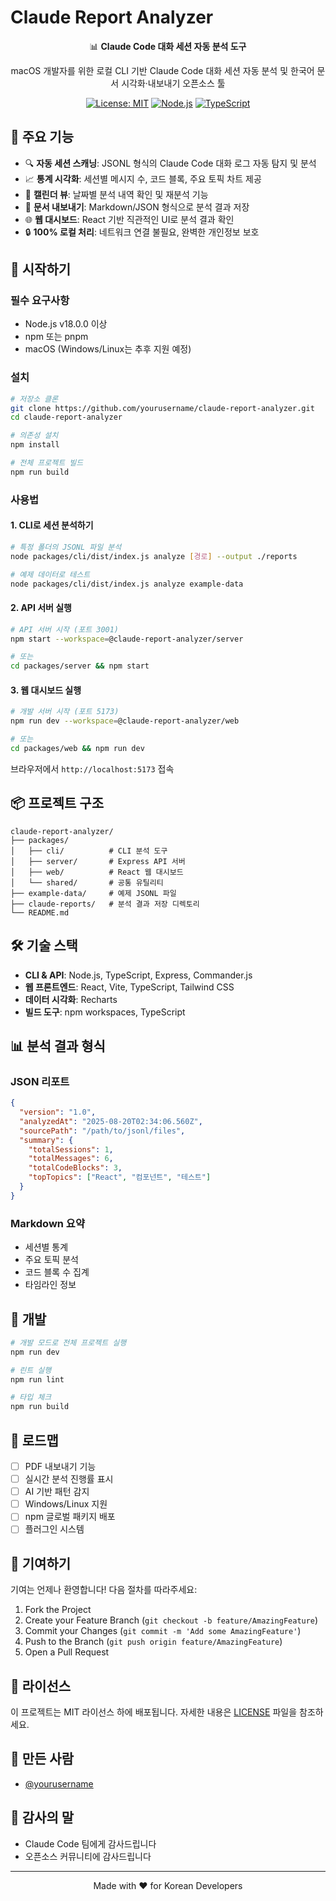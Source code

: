 # Claude Report Analyzer

<div align="center">
  
  📊 **Claude Code 대화 세션 자동 분석 도구**
  
  macOS 개발자를 위한 로컬 CLI 기반 Claude Code 대화 세션 자동 분석 및 한국어 문서 시각화·내보내기 오픈소스 툴
  
  [![License: MIT](https://img.shields.io/badge/License-MIT-yellow.svg)](https://opensource.org/licenses/MIT)
  [![Node.js](https://img.shields.io/badge/Node.js-v18+-green.svg)](https://nodejs.org)
  [![TypeScript](https://img.shields.io/badge/TypeScript-v5.0+-blue.svg)](https://www.typescriptlang.org)
  
</div>

## 🎯 주요 기능

- 🔍 **자동 세션 스캐닝**: JSONL 형식의 Claude Code 대화 로그 자동 탐지 및 분석
- 📈 **통계 시각화**: 세션별 메시지 수, 코드 블록, 주요 토픽 차트 제공
- 📅 **캘린더 뷰**: 날짜별 분석 내역 확인 및 재분석 기능
- 📄 **문서 내보내기**: Markdown/JSON 형식으로 분석 결과 저장
- 🌐 **웹 대시보드**: React 기반 직관적인 UI로 분석 결과 확인
- 🔒 **100% 로컬 처리**: 네트워크 연결 불필요, 완벽한 개인정보 보호

## 🚀 시작하기

### 필수 요구사항

- Node.js v18.0.0 이상
- npm 또는 pnpm
- macOS (Windows/Linux는 추후 지원 예정)

### 설치

```bash
# 저장소 클론
git clone https://github.com/yourusername/claude-report-analyzer.git
cd claude-report-analyzer

# 의존성 설치
npm install

# 전체 프로젝트 빌드
npm run build
```

### 사용법

#### 1. CLI로 세션 분석하기

```bash
# 특정 폴더의 JSONL 파일 분석
node packages/cli/dist/index.js analyze [경로] --output ./reports

# 예제 데이터로 테스트
node packages/cli/dist/index.js analyze example-data
```

#### 2. API 서버 실행

```bash
# API 서버 시작 (포트 3001)
npm start --workspace=@claude-report-analyzer/server

# 또는
cd packages/server && npm start
```

#### 3. 웹 대시보드 실행

```bash
# 개발 서버 시작 (포트 5173)
npm run dev --workspace=@claude-report-analyzer/web

# 또는
cd packages/web && npm run dev
```

브라우저에서 `http://localhost:5173` 접속

## 📦 프로젝트 구조

```
claude-report-analyzer/
├── packages/
│   ├── cli/          # CLI 분석 도구
│   ├── server/       # Express API 서버
│   ├── web/          # React 웹 대시보드
│   └── shared/       # 공통 유틸리티
├── example-data/     # 예제 JSONL 파일
├── claude-reports/   # 분석 결과 저장 디렉토리
└── README.md
```

## 🛠️ 기술 스택

- **CLI & API**: Node.js, TypeScript, Express, Commander.js
- **웹 프론트엔드**: React, Vite, TypeScript, Tailwind CSS
- **데이터 시각화**: Recharts
- **빌드 도구**: npm workspaces, TypeScript

## 📊 분석 결과 형식

### JSON 리포트
```json
{
  "version": "1.0",
  "analyzedAt": "2025-08-20T02:34:06.560Z",
  "sourcePath": "/path/to/jsonl/files",
  "summary": {
    "totalSessions": 1,
    "totalMessages": 6,
    "totalCodeBlocks": 3,
    "topTopics": ["React", "컴포넌트", "테스트"]
  }
}
```

### Markdown 요약
- 세션별 통계
- 주요 토픽 분석
- 코드 블록 수 집계
- 타임라인 정보

## 🔧 개발

```bash
# 개발 모드로 전체 프로젝트 실행
npm run dev

# 린트 실행
npm run lint

# 타입 체크
npm run build
```

## 📝 로드맵

- [ ] PDF 내보내기 기능
- [ ] 실시간 분석 진행률 표시
- [ ] AI 기반 패턴 감지
- [ ] Windows/Linux 지원
- [ ] npm 글로벌 패키지 배포
- [ ] 플러그인 시스템

## 🤝 기여하기

기여는 언제나 환영합니다! 다음 절차를 따라주세요:

1. Fork the Project
2. Create your Feature Branch (`git checkout -b feature/AmazingFeature`)
3. Commit your Changes (`git commit -m 'Add some AmazingFeature'`)
4. Push to the Branch (`git push origin feature/AmazingFeature`)
5. Open a Pull Request

## 📄 라이선스

이 프로젝트는 MIT 라이선스 하에 배포됩니다. 자세한 내용은 [LICENSE](LICENSE) 파일을 참조하세요.

## 👥 만든 사람

- [@yourusername](https://github.com/yourusername)

## 🙏 감사의 말

- Claude Code 팀에게 감사드립니다
- 오픈소스 커뮤니티에 감사드립니다

---

<div align="center">
  Made with ❤️ for Korean Developers
</div>